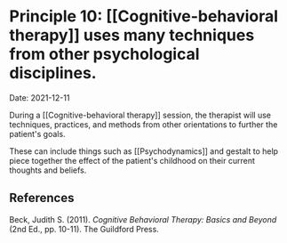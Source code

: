 # Principle 10: [[Cognitive-behavioral therapy]] uses many techniques from other psychological disciplines.

Date: 2021-12-11

During a [[Cognitive-behavioral therapy]] session, the therapist will use techniques, practices, and methods from other orientations to further the patient's goals.

These can include things such as [[Psychodynamics]] and gestalt to help piece together the effect of the patient's childhood on their current thoughts and beliefs.

## References
Beck, Judith S. (2011). *Cognitive Behavioral Therapy: Basics and Beyond* (2nd Ed., pp. 10-11). The Guildford Press.